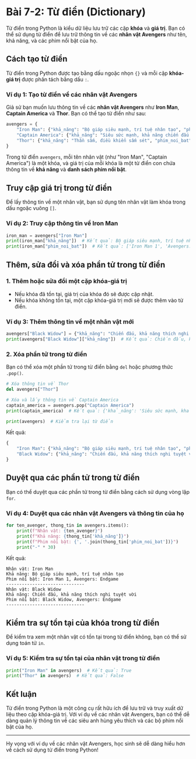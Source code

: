 # Bài 7-2: Từ điển (Dictionary)

Từ điển trong Python là kiểu dữ liệu lưu trữ các cặp **khóa** và **giá trị**. Bạn có thể sử dụng từ điển để lưu trữ thông tin về các **nhân vật Avengers** như tên, khả năng, và các phim nổi bật của họ.

## Cách tạo từ điển

Từ điển trong Python được tạo bằng dấu ngoặc nhọn `{}` và mỗi cặp **khóa-giá trị** được phân tách bằng dấu `:`.

### Ví dụ 1: Tạo từ điển về các nhân vật Avengers

Giả sử bạn muốn lưu thông tin về các **nhân vật Avengers** như **Iron Man**, **Captain America** và **Thor**. Bạn có thể tạo từ điển như sau:

```python
avengers = {
    "Iron Man": {"khả_năng": "Bộ giáp siêu mạnh, trí tuệ nhân tạo", "phim_noi_bat": ["Iron Man 1", "Avengers: Endgame"]},
    "Captain America": {"khả_năng": "Siêu sức mạnh, khả năng chiến đấu tuyệt vời", "phim_noi_bat": ["Captain America: The First Avenger", "Avengers: Endgame"]},
    "Thor": {"khả_năng": "Thần sấm, điều khiển sấm sét", "phim_noi_bat": ["Thor: Ragnarok", "Avengers: Infinity War"]}
}
```

Trong từ điển `avengers`, mỗi tên nhân vật (như "Iron Man", "Captain America") là một khóa, và giá trị của mỗi khóa là một từ điển con chứa thông tin về **khả năng** và **danh sách phim nổi bật**.

## Truy cập giá trị trong từ điển

Để lấy thông tin về một nhân vật, bạn sử dụng tên nhân vật làm khóa trong dấu ngoặc vuông `[]`.

### Ví dụ 2: Truy cập thông tin về Iron Man

```python
iron_man = avengers["Iron Man"]
print(iron_man["khả_năng"])  # Kết quả: Bộ giáp siêu mạnh, trí tuệ nhân tạo
print(iron_man["phim_noi_bat"])  # Kết quả: ['Iron Man 1', 'Avengers: Endgame']
```

## Thêm, sửa đổi và xóa phần tử trong từ điển

### 1. Thêm hoặc sửa đổi một cặp khóa-giá trị

- Nếu khóa đã tồn tại, giá trị của khóa đó sẽ được cập nhật.
- Nếu khóa không tồn tại, một cặp khóa-giá trị mới sẽ được thêm vào từ điển.

### Ví dụ 3: Thêm thông tin về một nhân vật mới

```python
avengers["Black Widow"] = {"khả_năng": "Chiến đấu, khả năng thích nghi tuyệt vời", "phim_noi_bat": ["Black Widow", "Avengers: Endgame"]}
print(avengers["Black Widow"]["khả_năng"])  # Kết quả: Chiến đấu, khả năng thích nghi tuyệt vời
```

### 2. Xóa phần tử trong từ điển

Bạn có thể xóa một phần tử trong từ điển bằng `del` hoặc phương thức `.pop()`.

```python
# Xóa thông tin về Thor
del avengers["Thor"]

# Xóa và lấy thông tin về Captain America
captain_america = avengers.pop("Captain America")
print(captain_america)  # Kết quả: {'khả_năng': 'Siêu sức mạnh, khả năng chiến đấu tuyệt vời', 'phim_noi_bat': ['Captain America: The First Avenger', 'Avengers: Endgame']}

print(avengers)  # Kiểm tra lại từ điển
```

Kết quả:

```python
{
    "Iron Man": {"khả_năng": "Bộ giáp siêu mạnh, trí tuệ nhân tạo", "phim_noi_bat": ["Iron Man 1", "Avengers: Endgame"]},
    "Black Widow": {"khả_năng": "Chiến đấu, khả năng thích nghi tuyệt vời", "phim_noi_bat": ["Black Widow", "Avengers: Endgame"]}
}
```

## Duyệt qua các phần tử trong từ điển

Bạn có thể duyệt qua các phần tử trong từ điển bằng cách sử dụng vòng lặp `for`.

### Ví dụ 4: Duyệt qua các nhân vật Avengers và thông tin của họ

```python
for ten_avenger, thong_tin in avengers.items():
    print(f"Nhân vật: {ten_avenger}")
    print(f"Khả năng: {thong_tin['khả_năng']}")
    print(f"Phim nổi bật: {', '.join(thong_tin['phim_noi_bat'])}")
    print("-" * 30)
```

Kết quả:

```
Nhân vật: Iron Man
Khả năng: Bộ giáp siêu mạnh, trí tuệ nhân tạo
Phim nổi bật: Iron Man 1, Avengers: Endgame
------------------------------
Nhân vật: Black Widow
Khả năng: Chiến đấu, khả năng thích nghi tuyệt vời
Phim nổi bật: Black Widow, Avengers: Endgame
------------------------------
```

## Kiểm tra sự tồn tại của khóa trong từ điển

Để kiểm tra xem một nhân vật có tồn tại trong từ điển không, bạn có thể sử dụng toán tử `in`.

### Ví dụ 5: Kiểm tra sự tồn tại của nhân vật trong từ điển

```python
print("Iron Man" in avengers)  # Kết quả: True
print("Thor" in avengers)  # Kết quả: False
```

## Kết luận

Từ điển trong Python là một công cụ rất hữu ích để lưu trữ và truy xuất dữ liệu theo cặp khóa-giá trị. Với ví dụ về các nhân vật Avengers, bạn có thể dễ dàng quản lý thông tin về các siêu anh hùng yêu thích và các bộ phim nổi bật của họ.

---

Hy vọng với ví dụ về các nhân vật Avengers, học sinh sẽ dễ dàng hiểu hơn về cách sử dụng từ điển trong Python!